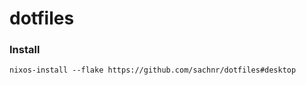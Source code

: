 # dotfiles

### Install

```
nixos-install --flake https://github.com/sachnr/dotfiles#desktop
```




